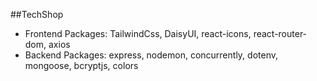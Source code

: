 ##TechShop

- Frontend Packages: TailwindCss, DaisyUI, react-icons, react-router-dom, axios
- Backend Packages: express, nodemon, concurrently, dotenv, mongoose, bcryptjs, colors
